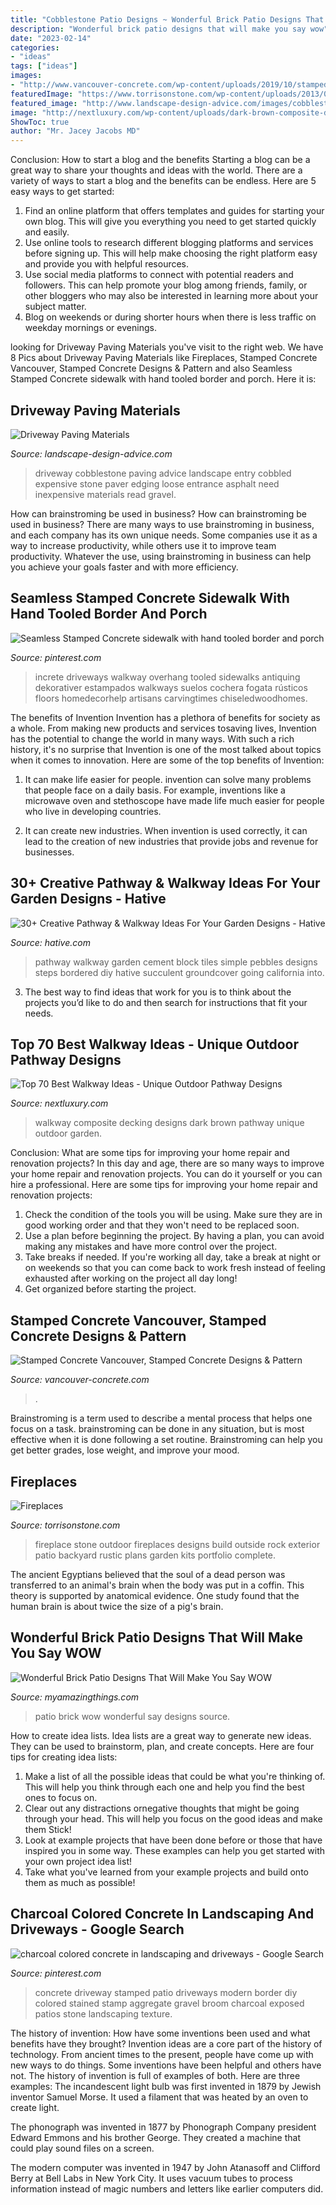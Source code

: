 ```yaml
---
title: "Cobblestone Patio Designs ~ Wonderful Brick Patio Designs That Will Make You Say Wow"
description: "Wonderful brick patio designs that will make you say wow"
date: "2023-02-14"
categories:
- "ideas"
tags: ["ideas"]
images:
- "http://www.vancouver-concrete.com/wp-content/uploads/2019/10/stamped-concrete-entranceway-into-townhouse-complex-in-Langley-BC.-e1572074257925.jpg"
featuredImage: "https://www.torrisonstone.com/wp-content/uploads/2013/04/Torrison-Stone-FIreplace-1.jpg"
featured_image: "http://www.landscape-design-advice.com/images/cobblestone-driveway-entry.jpg"
image: "http://nextluxury.com/wp-content/uploads/dark-brown-composite-decking-walkway-ideas.jpg"
ShowToc: true
author: "Mr. Jacey Jacobs MD"
---
```



Conclusion: How to start a blog and the benefits
Starting a blog can be a great way to share your thoughts and ideas with the world. There are a variety of ways to start a blog and the benefits can be endless. Here are 5 easy ways to get started:
1. Find an online platform that offers templates and guides for starting your own blog. This will give you everything you need to get started quickly and easily.
2. Use online tools to research different blogging platforms and services before signing up. This will help make choosing the right platform easy and provide you with helpful resources.
3. Use social media platforms to connect with potential readers and followers. This can help promote your blog among friends, family, or other bloggers who may also be interested in learning more about your subject matter.
4. Blog on weekends or during shorter hours when there is less traffic on weekday mornings or evenings.

	

		
looking for Driveway Paving Materials you've visit to the right web. We have 8 Pics about Driveway Paving Materials like Fireplaces, Stamped Concrete Vancouver, Stamped Concrete Designs &amp; Pattern and also Seamless Stamped Concrete sidewalk with hand tooled border and porch. Here it is:
		
    
## Driveway Paving Materials

<img loading=lazy src="http://www.landscape-design-advice.com/images/cobblestone-driveway-entry.jpg" onerror="this.onerror=null;this.src='https://tse2.mm.bing.net/th?id=OIP.2qG7GlB4pkP3Dc-czbpjZgHaFj&amp;pid=15.1';" alt="Driveway Paving Materials">

_Source: landscape-design-advice.com_

>driveway cobblestone paving advice landscape entry cobbled expensive stone paver edging loose entrance asphalt need inexpensive materials read gravel. 

	

How can brainstroming be used in business?
How can brainstroming be used in business? There are many ways to use brainstroming in business, and each company has its own unique needs. Some companies use it as a way to increase productivity, while others use it to improve team productivity. Whatever the use, using brainstroming in business can help you achieve your goals faster and with more efficiency.

    
## Seamless Stamped Concrete Sidewalk With Hand Tooled Border And Porch

<img loading=lazy src="https://i.pinimg.com/originals/93/69/05/9369050c1b4abc1953d3cab47d6aa9f7.jpg" onerror="this.onerror=null;this.src='https://tse3.mm.bing.net/th?id=OIP.L6x2eEvc0fXKby64kaekywHaLH&amp;pid=15.1';" alt="Seamless Stamped Concrete sidewalk with hand tooled border and porch">

_Source: pinterest.com_

>increte driveways walkway overhang tooled sidewalks antiquing dekorativer estampados walkways suelos cochera fogata rústicos floors homedecorhelp artisans carvingtimes chiseledwoodhomes. 

	

The benefits of Invention
Invention has a plethora of benefits for society as a whole. From making new products and services tosaving lives, Invention has the potential to change the world in many ways. With such a rich history, it's no surprise that Invention is one of the most talked about topics when it comes to innovation. Here are some of the top benefits of Invention: 
1. It can make life easier for people. invention can solve many problems that people face on a daily basis. For example, inventions like a microwave oven and stethoscope have made life much easier for people who live in developing countries.

2. It can create new industries. When invention is used correctly, it can lead to the creation of new industries that provide jobs and revenue for businesses.

    
## 30+ Creative Pathway &amp; Walkway Ideas For Your Garden Designs - Hative

<img loading=lazy src="https://hative.com/wp-content/uploads/2017/06/pathway-walkway/28-pathway-walkway-diy-ideas-tutorials.jpg" onerror="this.onerror=null;this.src='https://tse2.mm.bing.net/th?id=OIP.FNSdfVsf4roiCCQFHFZpaAHaJ4&amp;pid=15.1';" alt="30+ Creative Pathway &amp; Walkway Ideas For Your Garden Designs - Hative">

_Source: hative.com_

>pathway walkway garden cement block tiles simple pebbles designs steps bordered diy hative succulent groundcover going california into. 

	

3. The best way to find ideas that work for you is to think about the projects you’d like to do and then search for instructions that fit your needs.

    
## Top 70 Best Walkway Ideas - Unique Outdoor Pathway Designs

<img loading=lazy src="http://nextluxury.com/wp-content/uploads/dark-brown-composite-decking-walkway-ideas.jpg" onerror="this.onerror=null;this.src='https://tse3.mm.bing.net/th?id=OIP.TtjPLrtixQMZCOvkD5JmywAAAA&amp;pid=15.1';" alt="Top 70 Best Walkway Ideas - Unique Outdoor Pathway Designs">

_Source: nextluxury.com_

>walkway composite decking designs dark brown pathway unique outdoor garden. 

	

Conclusion: What are some tips for improving your home repair and renovation projects?
In this day and age, there are so many ways to improve your home repair and renovation projects. You can do it yourself or you can hire a professional. Here are some tips for improving your home repair and renovation projects: 
1. Check the condition of the tools you will be using. Make sure they are in good working order and that they won't need to be replaced soon. 
2. Use a plan before beginning the project. By having a plan, you can avoid making any mistakes and have more control over the project. 
3. Take breaks if needed. If you're working all day, take a break at night or on weekends so that you can come back to work fresh instead of feeling exhausted after working on the project all day long! 
4. Get organized before starting the project.

    
## Stamped Concrete Vancouver, Stamped Concrete Designs &amp; Pattern

<img loading=lazy src="http://www.vancouver-concrete.com/wp-content/uploads/2019/10/stamped-concrete-entranceway-into-townhouse-complex-in-Langley-BC.-e1572074257925.jpg" onerror="this.onerror=null;this.src='https://tse3.mm.bing.net/th?id=OIP.UoRfyWVgci2X7VqRbdwDaQHaJ4&amp;pid=15.1';" alt="Stamped Concrete Vancouver, Stamped Concrete Designs &amp; Pattern">

_Source: vancouver-concrete.com_

>. 

	

Brainstroming is a term used to describe a mental process that helps one focus on a task. brainstroming can be done in any situation, but is most effective when it is done following a set routine. Brainstroming can help you get better grades, lose weight, and improve your mood.

    
## Fireplaces

<img loading=lazy src="https://www.torrisonstone.com/wp-content/uploads/2013/04/Torrison-Stone-FIreplace-1.jpg" onerror="this.onerror=null;this.src='https://tse3.mm.bing.net/th?id=OIP.Nzn7aYkxjAmK7MO9uvErrQHaLE&amp;pid=15.1';" alt="Fireplaces">

_Source: torrisonstone.com_

>fireplace stone outdoor fireplaces designs build outside rock exterior patio backyard rustic plans garden kits portfolio complete. 

	

The ancient Egyptians believed that the soul of a dead person was transferred to an animal's brain when the body was put in a coffin. This theory is supported by anatomical evidence. One study found that the human brain is about twice the size of a pig's brain.

    
## Wonderful Brick Patio Designs That Will Make You Say WOW

<img loading=lazy src="http://myamazingthings.com/wp-content/uploads/2017/03/Charming-Beverly-Hills-patio.jpg" onerror="this.onerror=null;this.src='https://tse1.mm.bing.net/th?id=OIP.Q_93mnShuMY9ZIHQeMSR4AHaE9&amp;pid=15.1';" alt="Wonderful Brick Patio Designs That Will Make You Say WOW">

_Source: myamazingthings.com_

>patio brick wow wonderful say designs source. 

	

How to create idea lists.
Idea lists are a great way to generate new ideas. They can be used to brainstorm, plan, and create concepts. Here are four tips for creating idea lists:
1. Make a list of all the possible ideas that could be what you're thinking of. This will help you think through each one and help you find the best ones to focus on.
2. Clear out any distractions ornegative thoughts that might be going through your head. This will help you focus on the good ideas and make them Stick!
3. Look at example projects that have been done before or those that have inspired you in some way. These examples can help you get started with your own project idea list!
4. Take what you've learned from your example projects and build onto them as much as possible!

    
## Charcoal Colored Concrete In Landscaping And Driveways - Google Search

<img loading=lazy src="https://i.pinimg.com/originals/fd/d5/de/fdd5de8802cbbba6b4cc56a06650f291.jpg" onerror="this.onerror=null;this.src='https://tse3.mm.bing.net/th?id=OIP.LMYFzQXjv5-Dz0B_h9krvgHaJ4&amp;pid=15.1';" alt="charcoal colored concrete in landscaping and driveways - Google Search">

_Source: pinterest.com_

>concrete driveway stamped patio driveways modern border diy colored stained stamp aggregate gravel broom charcoal exposed patios stone landscaping texture. 

	

The history of invention: How have some inventions been used and what benefits have they brought?
Invention ideas are a core part of the history of technology. From ancient times to the present, people have come up with new ways to do things. Some inventions have been helpful and others have not. The history of invention is full of examples of both. Here are three examples:
The incandescent light bulb was first invented in 1879 by Jewish inventor Samuel Morse. It used a filament that was heated by an oven to create light.

The phonograph was invented in 1877 by Phonograph Company president Edward Emmons and his brother George. They created a machine that could play sound files on a screen.

The modern computer was invented in 1947 by John Atanasoff and Clifford Berry at Bell Labs in New York City. It uses vacuum tubes to process information instead of magic numbers and letters like earlier computers did.

